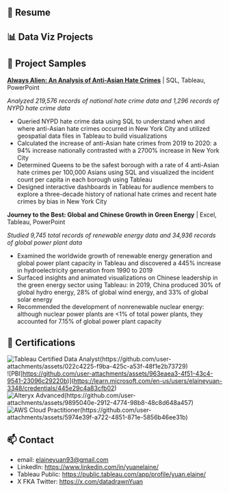 ## 💼 Resume


## 📊 Data Viz Projects


## 📁 Project Samples

[**Always Alien: An Analysis of Anti-Asian Hate Crimes**](https://www.youtube.com/watch?v=3qsdSkzT2pg&list=PLx0iOsdUOUmkYUVZ61ltDZDVsIzTYGQrR&index=17) | SQL, Tableau, PowerPoint

*Analyzed 219,576 records of national hate crime data and 1,296 records of NYPD hate crime data*
* Queried NYPD hate crime data using SQL to understand when and where anti-Asian hate crimes occurred in New York City and utilized geospatial data files in Tableau to build visualizations
* Calculated the increase of anti-Asian hate crimes from 2019 to 2020: a 94% increase nationally contrasted with a 2700% increase in New York City
* Determined Queens to be the safest borough with a rate of 4 anti-Asian hate crimes per 100,000 Asians using SQL and visualized the incident count per capita in each borough using Tableau 
* Designed interactive dashboards in Tableau for audience members to explore a three-decade history of national hate crimes and recent hate crimes by bias in New York City  

**Journey to the Best: Global and Chinese Growth in Green Energy** | Excel, Tableau, PowerPoint

*Studied 9,745 total records of renewable energy data and 34,936 records of global power plant data*
* Examined the worldwide growth of renewable energy generation and global power plant capacity in Tableau and discovered a 445% increase in hydroelectricity generation from 1990 to 2019 
* Surfaced insights and animated visualizations on Chinese leadership in the green energy sector using Tableau: in 2019, China produced 30% of global hydro energy, 28% of global wind energy, and 33% of global solar energy
* Recommended the development of nonrenewable nuclear energy: although nuclear power plants are <1% of total power plants, they accounted for 7.15% of global power plant capacity

## 🏅 Certifications
![Tableau Certified Data Analyst(https://github.com/user-attachments/assets/022c4225-f9ba-425c-a53f-48f1e2b73729)](https://www.credly.com/badges/4e13475a-3c67-4ee8-a603-a6338ee34383)
![PBI]https://github.com/user-attachments/assets/963eaea3-4f51-43c4-9541-23096c29220b)](https://learn.microsoft.com/en-us/users/elaineyuan-3348/credentials/445e29c4a83cfb02)
![Alteryx Advanced(https://github.com/user-attachments/assets/9895040e-2912-4774-98b8-48c8d648a457)](https://www.credly.com/badges/23eab7be-7374-4928-af6a-373ef1573ffb)
![AWS Cloud Practitioner(https://github.com/user-attachments/assets/5974e39f-a722-4851-871e-5856b46ee31b)](https://www.credly.com/badges/dd8e3952-edce-4ec3-b666-3c006757cd21)

## 📫 Contact

* email: elaineyuan93@gmail.com
* LinkedIn: https://www.linkedin.com/in/yuanelaine/
* Tableau Public: https://public.tableau.com/app/profile/yuan.elaine/
* X FKA Twitter: https://x.com/datadrawnYuan
